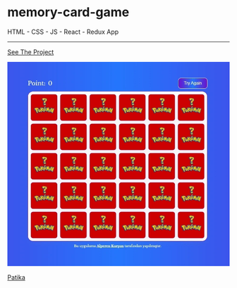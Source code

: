 # memory-card-game

HTML - CSS - JS - React - Redux App

---

[See The Project](https://memorycardgame01.surge.sh/)

![mcgimg](mcgimg.webp)

[Patika](https://academy.patika.dev/tr/@alpk)

